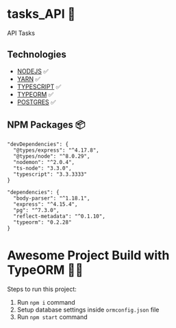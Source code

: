 # tasks_API 🚀
API Tasks

## Technologies ##

+ [NODEJS](https://nodejs.org/en/) ✅
+ [YARN](https://yarnpkg.com/) ✅
+ [TYPESCRIPT](https://www.typescriptlang.org/) ✅
+ [TYPEORM](https://typeorm.io/#/) ✅
+ [POSTGRES](https://www.postgresql.org/) ✅

## NPM Packages 📦

    "devDependencies": {
      "@types/express": "^4.17.8",
      "@types/node": "^8.0.29",
      "nodemon": "^2.0.4",
      "ts-node": "3.3.0",
      "typescript": "3.3.3333"
    }

    "dependencies": {
      "body-parser": "^1.18.1",
      "express": "^4.15.4",
      "pg": "^7.3.0",
      "reflect-metadata": "^0.1.10",
      "typeorm": "0.2.28"
    }

# Awesome Project Build with TypeORM 🐱‍👤

Steps to run this project:

1. Run `npm i` command
2. Setup database settings inside `ormconfig.json` file
3. Run `npm start` command



